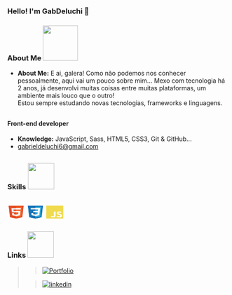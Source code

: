 ### Hello! I'm GabDeluchi 👋

### About Me <img src="https://user-images.githubusercontent.com/98788821/209613851-2c554bb7-4571-4322-b7c3-1e34ca111dd1.gif" width="80" height="80"/>

- **About Me:**  E ai, galera! Como não podemos nos conhecer pessoalmente, aqui vai um pouco sobre mim... Mexo com tecnologia há 2 anos, já desenvolvi muitas coisas entre muitas plataformas, um ambiente mais louco que o outro! <br>
Estou sempre estudando novas tecnologias, frameworks e linguagens.

##

#### Front-end developer

- **Knowledge:** JavaScript, Sass, HTML5, CSS3, Git & GitHub...
- gabrieldeluchi6@gmail.com

##

### Skills <img src="https://user-images.githubusercontent.com/98788821/209614966-decb7a0e-03fe-425a-837d-cd511d6197ee.gif" width="60" height="60"/> 

  <div style="display: inline_block"><br>
  <img align="center" alt="HTML" height="30" width="40" src="https://raw.githubusercontent.com/devicons/devicon/master/icons/html5/html5-original.svg">
  <img align="center" alt="CSS" height="30" width="40" src="https://raw.githubusercontent.com/devicons/devicon/master/icons/css3/css3-original.svg">
  <img align="center" alt="Js" height="30" width="40" src="https://raw.githubusercontent.com/devicons/devicon/master/icons/javascript/javascript-plain.svg">
  </div>
  
  ##
  
### Links <img src="https://wealthie.works/wp-content/uploads/WLTH_Fox_Loop_v001.gif" width="60" height="60"/>
>>[![Portfolio](https://img.shields.io/badge/Portfolio-000000?style=for-the-badge&logoColor=white)](https://)
>
>>[![linkedin](https://img.shields.io/badge/linkedin-0A66C2?style=for-the-badge&logo=linkedin&logoColor=white)](https://)


<!---
GabDeluchi/GabDeluchi is a ✨ special ✨ repository because its `README.md` (this file) appears on your GitHub profile.
You can click the Preview link to take a look at your changes.
--->

